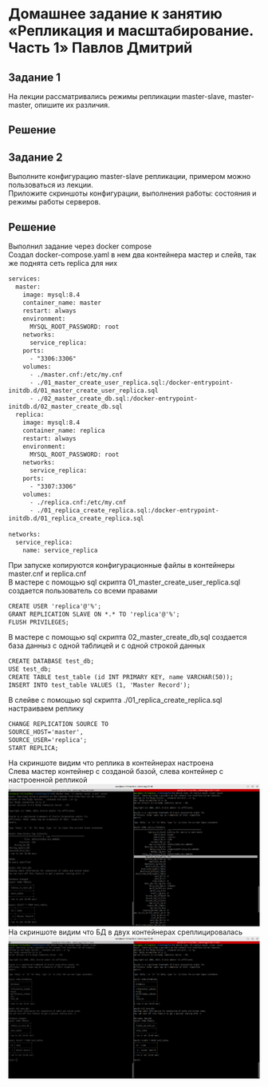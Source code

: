# Домашнее задание к занятию «Репликация и масштабирование. Часть 1» Павлов Дмитрий  

## Задание 1  
На лекции рассматривались режимы репликации master-slave, master-master, опишите их различия. 
## Решение  

## Задание 2  
Выполните конфигурацию master-slave репликации, примером можно пользоваться из лекции.  
Приложите скриншоты конфигурации, выполнения работы: состояния и режимы работы серверов.  
## Решение  
Выполнил задание через docker compose  
Создал docker-compose.yaml в нем два контейнера мастер и слейв, так же поднята сеть replica для них  
```
services:
  master:
    image: mysql:8.4
    container_name: master
    restart: always
    environment:
      MYSQL_ROOT_PASSWORD: root
    networks:
      service_replica:
    ports:
      - "3306:3306"
    volumes:
      - ./master.cnf:/etc/my.cnf
      - ./01_master_create_user_replica.sql:/docker-entrypoint-initdb.d/01_master_create_user_replica.sql
      - ./02_master_create_db.sql:/docker-entrypoint-initdb.d/02_master_create_db.sql
  replica:
    image: mysql:8.4
    container_name: replica
    restart: always
    environment:
      MYSQL_ROOT_PASSWORD: root
    networks:
      service_replica:      
    ports:
      - "3307:3306"
    volumes:
      - ./replica.cnf:/etc/my.cnf
      - ./01_replica_create_replica.sql:/docker-entrypoint-initdb.d/01_replica_create_replica.sql

networks:
  service_replica:
    name: service_replica
```

При запуске копируются конфигурационные файлы в контейнеры master.cnf и replica.cnf  
В мастере с помощью sql скрипта 01_master_create_user_replica.sql создается пользователь со всеми правами  
```
CREATE USER 'replica'@'%';
GRANT REPLICATION SLAVE ON *.* TO 'replica'@'%';
FLUSH PRIVILEGES;
```
В мастере с помощью sql скрипта 02_master_create_db,sql создается база данныз с одной таблицей и с одной строкой данных  
```
CREATE DATABASE test_db;
USE test_db;
CREATE TABLE test_table (id INT PRIMARY KEY, name VARCHAR(50));
INSERT INTO test_table VALUES (1, 'Master Record');
```
В слейве с помощью sql скрипта ./01_replica_create_replica.sql настраиваем реплику  
```
CHANGE REPLICATION SOURCE TO
SOURCE_HOST='master',
SOURCE_USER='replica';
START REPLICA;
```
На скриншоте видим что реплика в контейнерах настроена  
Слева мастер контейнер с созданой базой, слева контейнер с настроенной репликой  
![скриншот к заданию 2](/pic/pic01.png)
На скриншоте видим что БД в двух контейнерах среплицировалась    
![скриншот к заданию 2](/pic/pic02.png)
